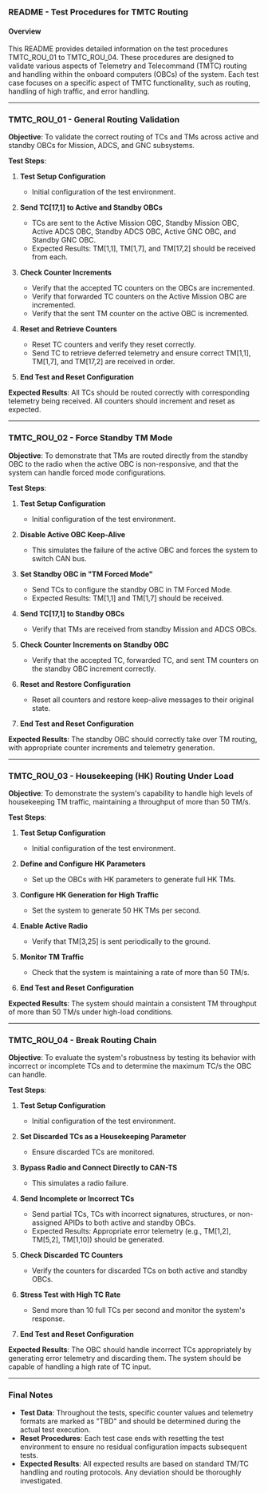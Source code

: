 ### README - Test Procedures for TMTC Routing

#### Overview
This README provides detailed information on the test procedures TMTC_ROU_01 to TMTC_ROU_04. These procedures are designed to validate various aspects of Telemetry and Telecommand (TMTC) routing and handling within the onboard computers (OBCs) of the system. Each test case focuses on a specific aspect of TMTC functionality, such as routing, handling of high traffic, and error handling.

---

### TMTC_ROU_01 - General Routing Validation

**Objective**:
To validate the correct routing of TCs and TMs across active and standby OBCs for Mission, ADCS, and GNC subsystems.

**Test Steps**:
1. **Test Setup Configuration**
   - Initial configuration of the test environment.

2. **Send TC[17,1] to Active and Standby OBCs**
   - TCs are sent to the Active Mission OBC, Standby Mission OBC, Active ADCS OBC, Standby ADCS OBC, Active GNC OBC, and Standby GNC OBC.
   - Expected Results: TM[1,1], TM[1,7], and TM[17,2] should be received from each.

3. **Check Counter Increments**
   - Verify that the accepted TC counters on the OBCs are incremented.
   - Verify that forwarded TC counters on the Active Mission OBC are incremented.
   - Verify that the sent TM counter on the active OBC is incremented.

4. **Reset and Retrieve Counters**
   - Reset TC counters and verify they reset correctly.
   - Send TC to retrieve deferred telemetry and ensure correct TM[1,1], TM[1,7], and TM[17,2] are received in order.

5. **End Test and Reset Configuration**

**Expected Results**:
All TCs should be routed correctly with corresponding telemetry being received. All counters should increment and reset as expected.

---

### TMTC_ROU_02 - Force Standby TM Mode

**Objective**:
To demonstrate that TMs are routed directly from the standby OBC to the radio when the active OBC is non-responsive, and that the system can handle forced mode configurations.

**Test Steps**:
1. **Test Setup Configuration**
   - Initial configuration of the test environment.

2. **Disable Active OBC Keep-Alive**
   - This simulates the failure of the active OBC and forces the system to switch CAN bus.

3. **Set Standby OBC in "TM Forced Mode"**
   - Send TCs to configure the standby OBC in TM Forced Mode.
   - Expected Results: TM[1,1] and TM[1,7] should be received.

4. **Send TC[17,1] to Standby OBCs**
   - Verify that TMs are received from standby Mission and ADCS OBCs.

5. **Check Counter Increments on Standby OBC**
   - Verify that the accepted TC, forwarded TC, and sent TM counters on the standby OBC increment correctly.

6. **Reset and Restore Configuration**
   - Reset all counters and restore keep-alive messages to their original state.

7. **End Test and Reset Configuration**

**Expected Results**:
The standby OBC should correctly take over TM routing, with appropriate counter increments and telemetry generation.

---

### TMTC_ROU_03 - Housekeeping (HK) Routing Under Load

**Objective**:
To demonstrate the system's capability to handle high levels of housekeeping TM traffic, maintaining a throughput of more than 50 TM/s.

**Test Steps**:
1. **Test Setup Configuration**
   - Initial configuration of the test environment.

2. **Define and Configure HK Parameters**
   - Set up the OBCs with HK parameters to generate full HK TMs.

3. **Configure HK Generation for High Traffic**
   - Set the system to generate 50 HK TMs per second.

4. **Enable Active Radio**
   - Verify that TM[3,25] is sent periodically to the ground.

5. **Monitor TM Traffic**
   - Check that the system is maintaining a rate of more than 50 TM/s.

6. **End Test and Reset Configuration**

**Expected Results**:
The system should maintain a consistent TM throughput of more than 50 TM/s under high-load conditions.

---

### TMTC_ROU_04 - Break Routing Chain

**Objective**:
To evaluate the system's robustness by testing its behavior with incorrect or incomplete TCs and to determine the maximum TC/s the OBC can handle.

**Test Steps**:
1. **Test Setup Configuration**
   - Initial configuration of the test environment.

2. **Set Discarded TCs as a Housekeeping Parameter**
   - Ensure discarded TCs are monitored.

3. **Bypass Radio and Connect Directly to CAN-TS**
   - This simulates a radio failure.

4. **Send Incomplete or Incorrect TCs**
   - Send partial TCs, TCs with incorrect signatures, structures, or non-assigned APIDs to both active and standby OBCs.
   - Expected Results: Appropriate error telemetry (e.g., TM[1,2], TM[5,2], TM[1,10]) should be generated.

5. **Check Discarded TC Counters**
   - Verify the counters for discarded TCs on both active and standby OBCs.

6. **Stress Test with High TC Rate**
   - Send more than 10 full TCs per second and monitor the system's response.

7. **End Test and Reset Configuration**

**Expected Results**:
The OBC should handle incorrect TCs appropriately by generating error telemetry and discarding them. The system should be capable of handling a high rate of TC input.

---

### Final Notes
- **Test Data**: Throughout the tests, specific counter values and telemetry formats are marked as "TBD" and should be determined during the actual test execution.
- **Reset Procedures**: Each test case ends with resetting the test environment to ensure no residual configuration impacts subsequent tests.
- **Expected Results**: All expected results are based on standard TM/TC handling and routing protocols. Any deviation should be thoroughly investigated.